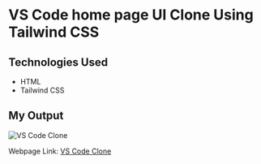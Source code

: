 # VS Code home page UI Clone Using Tailwind CSS


## Technologies Used

* HTML
* Tailwind CSS

## My Output

![VS Code Clone](https://res.cloudinary.com/dmf67qjzk/image/upload/v1670145120/FSJS2.0/Projects%28Tailwind%29/my_output_VS_code_clone_olsdno.png)

Webpage Link: [VS Code Clone](https://sensational-valkyrie-79af8c.netlify.app/)